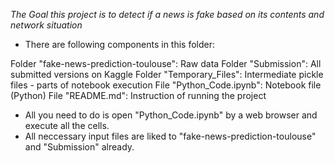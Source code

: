 *The Goal this project is to detect if a news is fake based on its contents and network situation*

* There are following components in this folder:

Folder "fake-news-prediction-toulouse": 	Raw data
Folder "Submission": 						All submitted versions on Kaggle
Folder "Temporary_Files":					Intermediate pickle files - parts of notebook execution
File "Python_Code.ipynb":					Notebook file (Python)
File "README.md":							Instruction of running the project


* All you need to do is open "Python_Code.ipynb" by a web browser and execute all the cells.
* All neccessary input files are liked to "fake-news-prediction-toulouse" and "Submission" already.